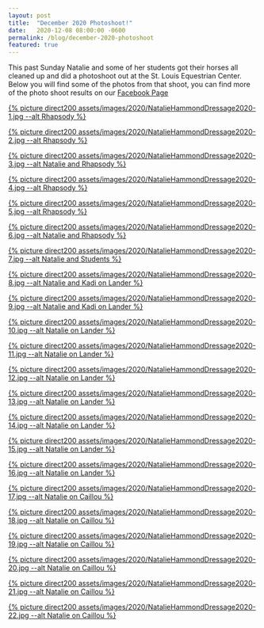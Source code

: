 ```yaml
---
layout: post
title:  "December 2020 Photoshoot!"
date:   2020-12-08 08:00:00 -0600
permalink: /blog/december-2020-photoshoot
featured: true
---
```


This past Sunday Natalie and some of her students got their horses all cleaned up and did a photoshoot out at the St. Louis Equestrian Center. Below you will find some of the photos from that shoot, you can find more of the photo shoot results on our [Facebook Page](https://www.facebook.com/media/set?vanity=nhdressage&set=a.5017725081586158)


<a href="{% picture direct assets/images/2020/NatalieHammondDressage2020-1.jpg %}" data-lightbox="DressagePhotos" data-title="Rhapsody" >{% picture direct200 assets/images/2020/NatalieHammondDressage2020-1.jpg --alt Rhapsody %}</a>



<a href="{% picture direct assets/images/2020/NatalieHammondDressage2020-2.jpg %}" data-lightbox="DressagePhotos" data-title="Rhapsody" >{% picture direct200 assets/images/2020/NatalieHammondDressage2020-2.jpg --alt Rhapsody %}</a>

<a href="{% picture direct assets/images/2020/NatalieHammondDressage2020-3.jpg %}" data-lightbox="DressagePhotos" data-title="Natalie and Rhapsody" >{% picture direct200 assets/images/2020/NatalieHammondDressage2020-3.jpg --alt Natalie and Rhapsody %}</a>


<a href="{% picture direct assets/images/2020/NatalieHammondDressage2020-4.jpg %}" data-lightbox="DressagePhotos" data-title="Rhapsody" >{% picture direct200 assets/images/2020/NatalieHammondDressage2020-4.jpg --alt Rhapsody %}</a>


<a href="{% picture direct assets/images/2020/NatalieHammondDressage2020-5.jpg %}" data-lightbox="DressagePhotos" data-title="Rhapsody" >{% picture direct200 assets/images/2020/NatalieHammondDressage2020-5.jpg --alt Rhapsody %}</a>

<a href="{% picture direct assets/images/2020/NatalieHammondDressage2020-6.jpg %}" data-lightbox="DressagePhotos" data-title="Natalie and Rhapsody" >{% picture direct200 assets/images/2020/NatalieHammondDressage2020-6.jpg --alt Natalie and Rhapsody %}</a>

<a href="{% picture direct assets/images/2020/NatalieHammondDressage2020-7.jpg %}" data-lightbox="DressagePhotos" data-title="Natalie and Students" >{% picture direct200 assets/images/2020/NatalieHammondDressage2020-7.jpg --alt Natalie and Students %}</a>

<a href="{% picture direct assets/images/2020/NatalieHammondDressage2020-8.jpg %}" data-lightbox="DressagePhotos" data-title="Natalie and Kadi on Lander" >{% picture direct200 assets/images/2020/NatalieHammondDressage2020-8.jpg --alt Natalie and Kadi on Lander %}</a>

<a href="{% picture direct assets/images/2020/NatalieHammondDressage2020-9.jpg %}" data-lightbox="DressagePhotos" data-title="Natalie and Kadi on Lander" >{% picture direct200 assets/images/2020/NatalieHammondDressage2020-9.jpg --alt Natalie and Kadi on Lander %}</a>

<a href="{% picture direct assets/images/2020/NatalieHammondDressage2020-10.jpg %}" data-lightbox="DressagePhotos" data-title="Natalie on Lander" >{% picture direct200 assets/images/2020/NatalieHammondDressage2020-10.jpg --alt Natalie on Lander %}</a>

<a href="{% picture direct assets/images/2020/NatalieHammondDressage2020-11.jpg %}" data-lightbox="DressagePhotos" data-title="Natalie on Lander" >{% picture direct200 assets/images/2020/NatalieHammondDressage2020-11.jpg --alt Natalie on Lander %}</a>

<a href="{% picture direct assets/images/2020/NatalieHammondDressage2020-12.jpg %}" data-lightbox="DressagePhotos" data-title="Natalie on Lander" >{% picture direct200 assets/images/2020/NatalieHammondDressage2020-12.jpg --alt Natalie on Lander %}</a>

<a href="{% picture direct assets/images/2020/NatalieHammondDressage2020-13.jpg %}" data-lightbox="DressagePhotos" data-title="Natalie on Lander" >{% picture direct200 assets/images/2020/NatalieHammondDressage2020-13.jpg --alt Natalie on Lander %}</a>

<a href="{% picture direct assets/images/2020/NatalieHammondDressage2020-14.jpg %}" data-lightbox="DressagePhotos" data-title="Natalie on Lander" >{% picture direct200 assets/images/2020/NatalieHammondDressage2020-14.jpg --alt Natalie on Lander %}</a>

<a href="{% picture direct assets/images/2020/NatalieHammondDressage2020-15.jpg %}" data-lightbox="DressagePhotos" data-title="Natalie on Lander" >{% picture direct200 assets/images/2020/NatalieHammondDressage2020-15.jpg --alt Natalie on Lander %}</a>

<a href="{% picture direct assets/images/2020/NatalieHammondDressage2020-16.jpg %}" data-lightbox="DressagePhotos" data-title="Natalie on Lander" >{% picture direct200 assets/images/2020/NatalieHammondDressage2020-16.jpg --alt Natalie on Lander %}</a>

<a href="{% picture direct assets/images/2020/NatalieHammondDressage2020-17.jpg %}" data-lightbox="DressagePhotos" data-title="Natalie on Caillou" >{% picture direct200 assets/images/2020/NatalieHammondDressage2020-17.jpg --alt Natalie on Caillou %}</a>

<a href="{% picture direct assets/images/2020/NatalieHammondDressage2020-18.jpg %}" data-lightbox="DressagePhotos" data-title="Natalie on Caillou" >{% picture direct200 assets/images/2020/NatalieHammondDressage2020-18.jpg --alt Natalie on Caillou %}</a>

<a href="{% picture direct assets/images/2020/NatalieHammondDressage2020-19.jpg %}" data-lightbox="DressagePhotos" data-title="Natalie on Caillou" >{% picture direct200 assets/images/2020/NatalieHammondDressage2020-19.jpg --alt Natalie on Caillou %}</a>

<a href="{% picture direct assets/images/2020/NatalieHammondDressage2020-20.jpg %}" data-lightbox="DressagePhotos" data-title="Natalie on Caillou" >{% picture direct200 assets/images/2020/NatalieHammondDressage2020-20.jpg --alt Natalie on Caillou %}</a>

<a href="{% picture direct assets/images/2020/NatalieHammondDressage2020-21.jpg %}" data-lightbox="DressagePhotos" data-title="Natalie on Caillou" >{% picture direct200 assets/images/2020/NatalieHammondDressage2020-21.jpg --alt Natalie on Caillou %}</a>

<a href="{% picture direct assets/images/2020/NatalieHammondDressage2020-22.jpg %}" data-lightbox="DressagePhotos" data-title="Natalie on Caillou" >{% picture direct200 assets/images/2020/NatalieHammondDressage2020-22.jpg --alt Natalie on Caillou %}</a>

